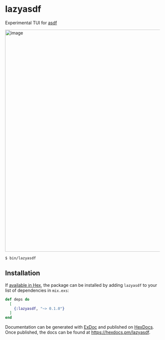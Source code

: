 # lazyasdf

Experimental TUI for [asdf](https://asdf-vm.com/)

<img width="721" alt="image" src="https://user-images.githubusercontent.com/5523984/220379045-4d2e7a7e-2029-4fab-999f-2add3d0eefa3.png">

```
$ bin/lazyasdf
```

## Installation

If [available in Hex](https://hex.pm/docs/publish), the package can be installed
by adding `lazyasdf` to your list of dependencies in `mix.exs`:

```elixir
def deps do
  [
    {:lazyasdf, "~> 0.1.0"}
  ]
end
```

Documentation can be generated with [ExDoc](https://github.com/elixir-lang/ex_doc)
and published on [HexDocs](https://hexdocs.pm). Once published, the docs can
be found at <https://hexdocs.pm/lazyasdf>.

